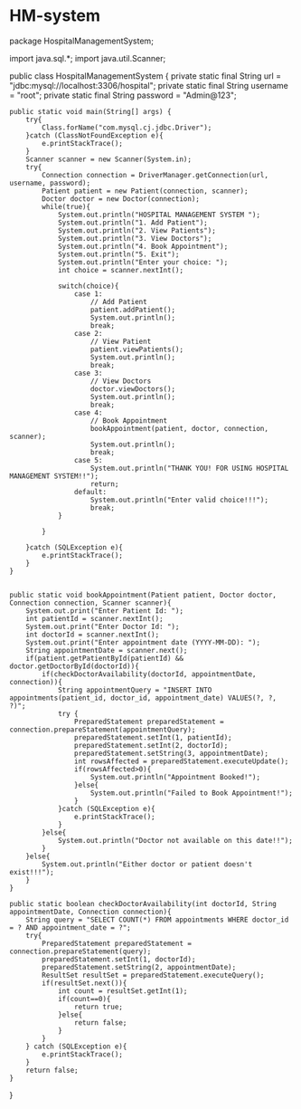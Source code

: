 # HM-system
package HospitalManagementSystem;

import java.sql.*;
import java.util.Scanner;

public class HospitalManagementSystem {
    private static final String url = "jdbc:mysql://localhost:3306/hospital";
    private static final String username = "root";
    private static final String password = "Admin@123";

    public static void main(String[] args) {
        try{
            Class.forName("com.mysql.cj.jdbc.Driver");
        }catch (ClassNotFoundException e){
            e.printStackTrace();
        }
        Scanner scanner = new Scanner(System.in);
        try{
            Connection connection = DriverManager.getConnection(url, username, password);
            Patient patient = new Patient(connection, scanner);
            Doctor doctor = new Doctor(connection);
            while(true){
                System.out.println("HOSPITAL MANAGEMENT SYSTEM ");
                System.out.println("1. Add Patient");
                System.out.println("2. View Patients");
                System.out.println("3. View Doctors");
                System.out.println("4. Book Appointment");
                System.out.println("5. Exit");
                System.out.println("Enter your choice: ");
                int choice = scanner.nextInt();

                switch(choice){
                    case 1:
                        // Add Patient
                        patient.addPatient();
                        System.out.println();
                        break;
                    case 2:
                        // View Patient
                        patient.viewPatients();
                        System.out.println();
                        break;
                    case 3:
                        // View Doctors
                        doctor.viewDoctors();
                        System.out.println();
                        break;
                    case 4:
                        // Book Appointment
                        bookAppointment(patient, doctor, connection, scanner);
                        System.out.println();
                        break;
                    case 5:
                        System.out.println("THANK YOU! FOR USING HOSPITAL MANAGEMENT SYSTEM!!");
                        return;
                    default:
                        System.out.println("Enter valid choice!!!");
                        break;
                }

            }

        }catch (SQLException e){
            e.printStackTrace();
        }
    }


    public static void bookAppointment(Patient patient, Doctor doctor, Connection connection, Scanner scanner){
        System.out.print("Enter Patient Id: ");
        int patientId = scanner.nextInt();
        System.out.print("Enter Doctor Id: ");
        int doctorId = scanner.nextInt();
        System.out.print("Enter appointment date (YYYY-MM-DD): ");
        String appointmentDate = scanner.next();
        if(patient.getPatientById(patientId) && doctor.getDoctorById(doctorId)){
            if(checkDoctorAvailability(doctorId, appointmentDate, connection)){
                String appointmentQuery = "INSERT INTO appointments(patient_id, doctor_id, appointment_date) VALUES(?, ?, ?)";
                try {
                    PreparedStatement preparedStatement = connection.prepareStatement(appointmentQuery);
                    preparedStatement.setInt(1, patientId);
                    preparedStatement.setInt(2, doctorId);
                    preparedStatement.setString(3, appointmentDate);
                    int rowsAffected = preparedStatement.executeUpdate();
                    if(rowsAffected>0){
                        System.out.println("Appointment Booked!");
                    }else{
                        System.out.println("Failed to Book Appointment!");
                    }
                }catch (SQLException e){
                    e.printStackTrace();
                }
            }else{
                System.out.println("Doctor not available on this date!!");
            }
        }else{
            System.out.println("Either doctor or patient doesn't exist!!!");
        }
    }

    public static boolean checkDoctorAvailability(int doctorId, String appointmentDate, Connection connection){
        String query = "SELECT COUNT(*) FROM appointments WHERE doctor_id = ? AND appointment_date = ?";
        try{
            PreparedStatement preparedStatement = connection.prepareStatement(query);
            preparedStatement.setInt(1, doctorId);
            preparedStatement.setString(2, appointmentDate);
            ResultSet resultSet = preparedStatement.executeQuery();
            if(resultSet.next()){
                int count = resultSet.getInt(1);
                if(count==0){
                    return true;
                }else{
                    return false;
                }
            }
        } catch (SQLException e){
            e.printStackTrace();
        }
        return false;
    }
}
